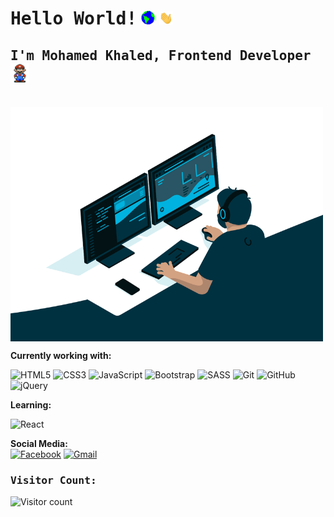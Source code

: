 # <samp>Hello World!</samp> <img src="assets/earth.gif" width="22px"> <img src="assets/Hi.gif" width="22px">
## <samp>I'm Mohamed Khaled, Frontend Developer</samp> <img src="assets/mario_hello_big.gif" width="30px">
<br>

<img src="assets/code.gif" alt="Coder GIF" width="500" align="center">

**Currently working with:**

![HTML5](https://img.shields.io/badge/html5-%23E34F26.svg?style=for-the-badge&logo=html5&logoColor=white)
![CSS3](https://img.shields.io/badge/css3-%231572B6.svg?style=for-the-badge&logo=css3&logoColor=white)
![JavaScript](https://img.shields.io/badge/-JavaScript-%23F7DF1C?style=flat-square&logo=javascript&logoColor=000000&labelColor=%23F7DF1C&color=%23FFCE5A)
![Bootstrap](https://img.shields.io/badge/bootstrap-%23563D7C.svg?style=for-the-badge&logo=bootstrap&logoColor=white)
![SASS](https://img.shields.io/badge/SASS-hotpink.svg?style=for-the-badge&logo=SASS&logoColor=white)
![Git](https://img.shields.io/badge/git-%23F05033.svg?style=for-the-badge&logo=git&logoColor=white)
![GitHub](https://img.shields.io/badge/github-%23121011.svg?style=for-the-badge&logo=github&logoColor=white)
![jQuery](https://img.shields.io/badge/jquery-%230769AD.svg?style=for-the-badge&logo=jquery&logoColor=white)

**Learning:**

![React](https://img.shields.io/badge/react-%2320232a.svg?style=for-the-badge&logo=react&logoColor=%2361DAFB)

**Social Media:** 
<br>
<a href="https://www.facebook.com/mahamed.khaled6">![Facebook](https://img.shields.io/badge/Facebook-%231877F2.svg?style=for-the-badge&logo=Facebook&logoColor=white)</a>
<a href="mailto:mohamedkhaled0901@gmail.com">![Gmail](https://img.shields.io/badge/Gmail-D14836?style=for-the-badge&logo=gmail&logoColor=white)</a>

### <samp>Visitor Count: </samp>
![Visitor count](https://profile-counter.glitch.me/Mohamed-Khaled-M/count.svg)
